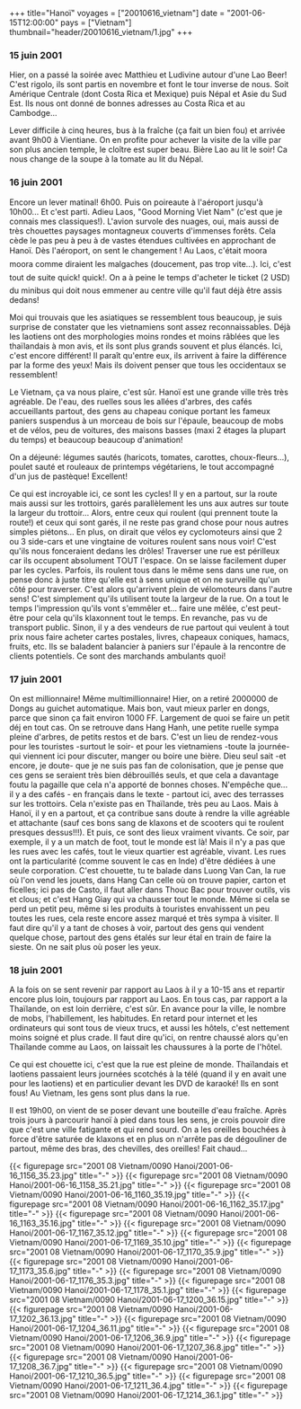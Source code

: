 +++
title="Hanoï"
voyages = ["20010616_vietnam"]
date = "2001-06-15T12:00:00"
pays = ["Vietnam"]
thumbnail="header/20010616_vietnam/1.jpg"
+++
### 15 juin 2001

Hier, on a passé la soirée avec Matthieu et Ludivine autour d'une Lao Beer! 
C'est rigolo, ils sont partis en novembre et font le tour inverse de nous. Soit 
Amérique Centrale (dont Costa Rica et Mexique) puis Népal et Asie du Sud Est. 
Ils nous ont donné de bonnes adresses au Costa Rica et au Cambodge... 

Lever difficile à cinq heures, bus à la fraîche (ça fait un bien fou) et arrivée 
avant 9h00 à Vientiane. On en profite pour achever la visite de la ville par 
son plus ancien temple, le cloître est super beau. Bière Lao au lit le soir! 
Ca nous change de la soupe à la tomate au lit du Népal.

### 16 juin 2001

Encore un lever matinal! 6h00. Puis on poireaute à l'aéroport jusqu'à 10h00... 
Et c'est parti. Adieu Laos, "Good Morning Viet Nam" (c'est que je connais mes 
classiques!). L'avion survole des nuages, oui, mais aussi de très chouettes 
paysages montagneux couverts d'immenses forêts. Cela cède le pas peu à peu à 
de vastes étendues cultivées en approchant de Hanoï. Dès l'aéroport, on sent 
le changement ! Au Laos, c'était moora moora comme diraient les malgaches 
(doucement, pas trop vite...). Ici, c'est tout de suite quick! quick!. On a 
à peine le temps d'acheter le ticket (2 USD) du minibus qui doit nous emmener 
au centre ville qu'il faut déjà être assis dedans! 

Moi qui trouvais que les asiatiques se ressemblent tous beaucoup, je suis surprise 
de constater que les vietnamiens sont assez reconnaissables. Déjà les laotiens 
ont des morphologies moins rondes et moins râblées que les thaïlandais à mon 
avis, et ils sont plus grands souvent et plus élancés. Ici, c'est encore différent! 
Il paraît qu'entre eux, ils arrivent à faire la différence par la forme des 
yeux! Mais ils doivent penser que tous les occidentaux se ressemblent! 

Le Vietnam, ça va nous plaire, c'est sûr. Hanoï est une grande ville très très 
agréable. De l'eau, des ruelles sous les allées d'arbres, des cafés accueillants 
partout, des gens au chapeau conique portant les fameux paniers suspendus à 
un morceau de bois sur l'épaule, beaucoup de mobs et de vélos, peu de voitures, 
des maisons basses (maxi 2 étages la plupart du temps) et beaucoup beaucoup 
d'animation! 

On a déjeuné: légumes sautés (haricots, tomates, carottes, choux-fleurs...), 
poulet sauté et rouleaux de printemps végétariens, le tout accompagné d'un jus 
de pastèque! Excellent! 

Ce qui est incroyable ici, ce sont les cycles! Il y en a partout, sur la route 
mais aussi sur les trottoirs, garés parallèlement les uns aux autres sur toute 
la largeur du trottoir... Alors, entre ceux qui roulent (qui prennent toute 
la route!) et ceux qui sont garés, il ne reste pas grand chose pour nous autres 
simples piétons... En plus, on dirait que vélos ey cyclomoteurs ainsi que 2 
ou 3 side-cars et une vingtaine de voitures roulent sans nous voir! C'est qu'ils 
nous fonceraient dedans les drôles! Traverser une rue est périlleux car ils 
occupent absolument TOUT l'espace. On se laisse facilement duper par les cycles. 
Parfois, ils roulent tous dans le même sens dans une rue, on pense donc à juste 
titre qu'elle est à sens unique et on ne surveille qu'un côté pour traverser. 
C'est alors qu'arrivent plein de vélomoteurs dans l'autre sens! C'est simplement 
qu'ils utilisent toute la largeur de la rue. On a tout le temps l'impression 
qu'ils vont s'emmêler et... faire une mêlée, c'est peut-être pour cela qu'ils 
klaxonnent tout le temps. En revanche, pas vu de transport public. Sinon, il 
y a des vendeurs de rue partout qui veulent à tout prix nous faire acheter cartes 
postales, livres, chapeaux coniques, hamacs, fruits, etc. Ils se baladent balancier 
à paniers sur l'épaule à la rencontre de clients potentiels. Ce sont des marchands 
ambulants quoi!

### 17 juin 2001

On est millionnaire! Même multimillionnaire! Hier, on a retiré 2000000 de Dongs 
au guichet automatique. Mais bon, vaut mieux parler en dongs, parce que sinon 
ça fait environ 1000 FF. Largement de quoi se faire un petit déj en tout cas. 
On se retrouve dans Hang Hanh, une petite ruelle sympa pleine d'arbres, de petits 
restos et de bars. C'est un lieu de rendez-vous pour les touristes -surtout 
le soir- et pour les vietnamiens -toute la journée- qui viennent ici pour discuter, 
manger ou boire une bière. Dieu seul sait -et encore, je doute- que je ne suis 
pas fan de colonisation, que je pense que ces gens se seraient très bien débrouillés 
seuls, et que cela a davantage foutu la pagaille que cela n'a apporté de bonnes 
choses. N'empêche que... il y a des cafés - en français dans le texte - partout 
ici, avec des terrasses sur les trottoirs. Cela n'existe pas en Thaïlande, très 
peu au Laos. Mais à Hanoï, il y en a partout, et ça contribue sans doute à rendre 
la ville agréable et attachante (sauf ces bons sang de klaxons et de scooters 
qui te roulent presques dessus!!!). Et puis, ce sont des lieux vraiment vivants. 
Ce soir, par exemple, il y a un match de foot, tout le monde est là! Mais il 
n'y a pas que les rues avec les cafés, tout le vieux quartier est agréable, 
vivant. Les rues ont la particularité (comme souvent le cas en Inde) d'être 
dédiées à une seule corporation. C'est chouette, tu te balade dans Luong Van 
Can, la rue où l'on vend les jouets, dans Hang Can celle où on trouve papier, 
carton et ficelles; ici pas de Casto, il faut aller dans Thouc Bac pour trouver 
outils, vis et clous; et c'est Hang Giay qui va chausser tout le monde. Même 
si cela se perd un petit peu, même si les produits à touristes envahissent un 
peu toutes les rues, cela reste encore assez marqué et très sympa à visiter. 
Il faut dire qu'il y a tant de choses à voir, partout des gens qui vendent quelque 
chose, partout des gens étalés sur leur étal en train de faire la sieste. On 
ne sait plus où poser les yeux.

### 18 juin 2001

A la fois on se sent revenir par rapport au Laos à il y a 10-15 ans et repartir 
encore plus loin, toujours par rapport au Laos. En tous cas, par rapport a la 
Thaïlande, on est loin derrière, c'est sûr. En avance pour la ville, le nombre 
de mobs, l'habillement, les habitudes. En retard pour internet et les ordinateurs 
qui sont tous de vieux trucs, et aussi les hôtels, c'est nettement moins soigné 
et plus crade. Il faut dire qu'ici, on rentre chaussé alors qu'en Thaïlande 
comme au Laos, on laissait les chaussures à la porte de l'hôtel. 

Ce qui est chouette ici, c'est que la rue est pleine de monde. Thaïlandais 
et laotiens passaient leurs journées scotchés à la télé (quand il y en avait 
une pour les laotiens) et en particulier devant les DVD de karaoké! Ils en sont 
fous! Au Vietnam, les gens sont plus dans la rue. 

Il est 19h00, on vient de se poser devant une bouteille d'eau fraîche. Après 
trois jours à parcourir hanoï à pied dans tous les sens, je crois pouvoir dire 
que c'est une ville fatigante et qui rend sourd. On a les oreilles bouchées 
à force d'être saturée de klaxons et en plus on n'arrête pas de dégouliner de 
partout, même des bras, des chevilles, des oreilles! Fait chaud...


<div id="TOTO">{{< figurepage src="2001 08 Vietnam/0090 Hanoi/2001-06-16_1156_35.23.jpg" title="-"  >}}
{{< figurepage src="2001 08 Vietnam/0090 Hanoi/2001-06-16_1158_35.21.jpg" title="-"  >}}
{{< figurepage src="2001 08 Vietnam/0090 Hanoi/2001-06-16_1160_35.19.jpg" title="-"  >}}
{{< figurepage src="2001 08 Vietnam/0090 Hanoi/2001-06-16_1162_35.17.jpg" title="-"  >}}
{{< figurepage src="2001 08 Vietnam/0090 Hanoi/2001-06-16_1163_35.16.jpg" title="-"  >}}
{{< figurepage src="2001 08 Vietnam/0090 Hanoi/2001-06-17_1167_35.12.jpg" title="-"  >}}
{{< figurepage src="2001 08 Vietnam/0090 Hanoi/2001-06-17_1169_35.10.jpg" title="-"  >}}
{{< figurepage src="2001 08 Vietnam/0090 Hanoi/2001-06-17_1170_35.9.jpg" title="-"  >}}
{{< figurepage src="2001 08 Vietnam/0090 Hanoi/2001-06-17_1173_35.6.jpg" title="-"  >}}
{{< figurepage src="2001 08 Vietnam/0090 Hanoi/2001-06-17_1176_35.3.jpg" title="-"  >}}
{{< figurepage src="2001 08 Vietnam/0090 Hanoi/2001-06-17_1178_35.1.jpg" title="-"  >}}
{{< figurepage src="2001 08 Vietnam/0090 Hanoi/2001-06-17_1200_36.15.jpg" title="-"  >}}
{{< figurepage src="2001 08 Vietnam/0090 Hanoi/2001-06-17_1202_36.13.jpg" title="-"  >}}
{{< figurepage src="2001 08 Vietnam/0090 Hanoi/2001-06-17_1204_36.11.jpg" title="-"  >}}
{{< figurepage src="2001 08 Vietnam/0090 Hanoi/2001-06-17_1206_36.9.jpg" title="-"  >}}
{{< figurepage src="2001 08 Vietnam/0090 Hanoi/2001-06-17_1207_36.8.jpg" title="-"  >}}
{{< figurepage src="2001 08 Vietnam/0090 Hanoi/2001-06-17_1208_36.7.jpg" title="-"  >}}
{{< figurepage src="2001 08 Vietnam/0090 Hanoi/2001-06-17_1210_36.5.jpg" title="-"  >}}
{{< figurepage src="2001 08 Vietnam/0090 Hanoi/2001-06-17_1211_36.4.jpg" title="-"  >}}
{{< figurepage src="2001 08 Vietnam/0090 Hanoi/2001-06-17_1214_36.1.jpg" title="-"  >}}
</DIV>

